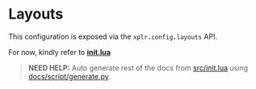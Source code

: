 # Layouts

This configuration is exposed via the `xplr.config.layouts` API.

For now, kindly refer to [**init.lua**][1]

> **NEED HELP:** Auto generate rest of the docs from [src/init.lua][1]
> using [docs/script/generate.py][2].

[1]: https://github.com/sayanarijit/xplr/blob/main/src/init.lua
[2]: https://github.com/sayanarijit/xplr/blob/main/docs/script/generate.py
